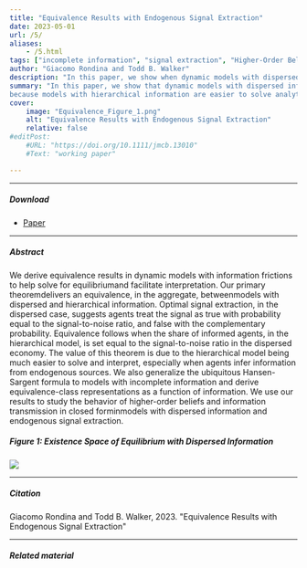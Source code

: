```yaml
---
title: "Equivalence Results with Endogenous Signal Extraction" 
date: 2023-05-01
url: /5/
aliases: 
    - /5.html
tags: ["incomplete information", "signal extraction", "Higher-Order Beliefs"]
author: "Giacomo Rondina and Todd B. Walker"
description: "In this paper, we show when dynamic models with dispersed information can be equivalently represented as models with hierarchical information." 
summary: "In this paper, we show that dynamic models with dispersed information can be equivalently represented as models with hierarchical information. The result is useful
because models with hierarchical information are easier to solve analytically." 
cover:
    image: "Equivalence_Figure_1.png"
    alt: "Equivalence Results with Endogenous Signal Extraction"
    relative: false
#editPost:
    #URL: "https://doi.org/10.1111/jmcb.13010"
    #Text: "working paper"

---
```


---

##### Download

+ [Paper](/static/Equivalence.pdf)

---

##### Abstract

We derive equivalence results in dynamic models with information frictions to
help solve for equilibriumand facilitate interpretation. Our primary theoremdelivers
an equivalence, in the aggregate, betweenmodels with dispersed and hierarchical
information. Optimal signal extraction, in the dispersed case, suggests agents
treat the signal as true with probability equal to the signal-to-noise ratio, and false
with the complementary probability. Equivalence follows when the share of informed
agents, in the hierarchical model, is set equal to the signal-to-noise ratio in
the dispersed economy. The value of this theorem is due to the hierarchical model
being much easier to solve and interpret, especially when agents infer information
from endogenous sources. We also generalize the ubiquitous Hansen-Sargent formula
to models with incomplete information and derive equivalence-class representations
as a function of information. We use our results to study the behavior
of higher-order beliefs and information transmission in closed forminmodels with
dispersed information and endogenous signal extraction.

##### Figure 1: Existence Space of Equilibrium with Dispersed Information

![](/static/Equivalence_Figure_1.png)

---

##### Citation

Giacomo Rondina and Todd B. Walker, 2023. "Equivalence Results with Endogenous Signal Extraction" 

---

##### Related material

